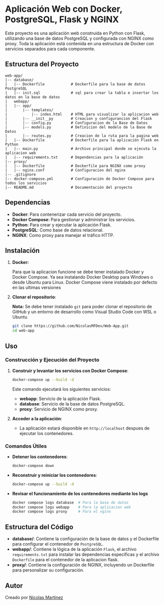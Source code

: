 # **Aplicación Web con Docker, PostgreSQL, Flask y NGINX**

Este proyecto es una aplicación web construida en Python con Flask, utilizando una base de datos PostgreSQL 
y configurada con NGINX como proxy. Toda la aplicación está contenida en una estructura de Docker 
con servicios separados para cada componente.

## **Estructura del Proyecto**

```plaintext
web-app/
|-- database/
|   |-- Dockerfile            # Dockerfile para la base de datos PostgreSQL
|   |-- init.sql              # sql para crear la tabla e insertar los datos en la base de datos
|   webapp/
|   |-- app/
|       |-- templates/
|           |-- index.html    # HTML para visualizar la aplicacion web
|       |-- __init__py        # Creacion y configurancion del Flask
|       |-- config.py         # Configuracion de la Base de Datos
|       |-- models.py         # Definicion del modelo de la Base de Datos
|       |-- routes.py         # Creacion de la ruta para la pagina web
|   |-- Dockerfile            # Dockerfile para la aplicación Flask en Python
|   |-- main.py               # Archivo principal donde se ejecuta la aplicacion web
|   |-- requirements.txt      # Dependencias para la aplicación                     
|-- proxy/
|   |-- Dockerfile            # Dockerfile para NGINX como proxy
|   |-- nginx.conf            # Configuracion del nginx
|-- .gitignore
|-- docker-compose.yml        # Configuración de Docker Compose para todos los servicios
|-- README.md                 # Documentación del proyecto
```

## **Dependencias**

- **Docker**: Para contenerizar cada servicio del proyecto.
- **Docker Compose**: Para gestionar y administrar los servicios.
- **Python**: Para crear y ejecutar la aplicación Flask.
- **PostgreSQL**: Como base de datos relacional.
- **NGINX**: Como proxy para manejar el tráfico HTTP.

## **Instalación**
1. **Docker:**

   Para que la aplicacion funcione se debe tener instalado Docker y Docker Compose. Ya sea instalando Docker Desktop para Windows o desde Ubuntu para Linux. Docker Compose viene instalado por defecto en las ultimas versiones

2. **Clonar el repositorio**:

   **Nota:** Se debe tener instalado `git` para poder clonar el repositorio de GitHub y un entorno de desarrollo como Visual Studio Code con WSL o Ubuntu

   ```bash
   git clone https://github.com/NicolasMFDev/Web-App.git
   cd web-app
   ```

## Uso

### Construcción y Ejecución del Proyecto

1. **Construir y levantar los servicios con Docker Compose**:
   ```bash
   docker-compose up --build -d
   ```
   Este comando ejecutará los siguientes servicios:
   - **webapp**: Servicio de la aplicación Flask.
   - **database**: Servicio de la base de datos PostgreSQL.
   - **proxy**: Servicio de NGINX como proxy.

2. **Acceder a la aplicación**:
   - La aplicación estará disponible en `http://localhost` despues de ejecutar los contenedores.

### Comandos Útiles

- **Detener los contenedores**:
  ```bash
  docker-compose down
  ```

- **Reconstruir y reiniciar los contenedores**:
  ```bash
  docker-compose up --build -d
  ```

- **Revisar el funcionamiento de los contenedores mediante los logs**
  ```bash
  docker compose logs database  # Para la base de datos
  docker compose logs webapp    # Para la aplicacion web
  docker compose logs proxy     # Para el nginx
  ```

## Estructura del Código

- **database/**: Contiene la configuración de la base de datos y el Dockerfile para configurar el contenedor de `PostgreSQL`.
- **webapp/**: Contiene la lógica de la aplicación `Flask`, el archivo `requirements.txt` para instalar las dependencias específicas y el archivo `Dockerfile` para el contenedor de la aplicacion flask.
- **proxy/**: Contiene la configuración de NGINX, incluyendo un Dockerfile para personalizar su configuración.

## Autor

Creado por [Nicolas Martinez](https://github.com/NicolasMFDev)